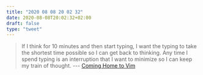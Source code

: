 ```yaml
---
title: "2020 08 08 20 02 32"
date: 2020-08-08T20:02:32+02:00
draft: false
type: "tweet"
---
```

> If I think for 10 minutes and then start typing, I want the typing to take the shortest time possible so I can get back to thinking. Any time I spend typing is an interruption that I want to minimize so I can keep my train of thought. --- [Coming Home to Vim](https://stevelosh.com/blog/2010/09/coming-home-to-vim/)
